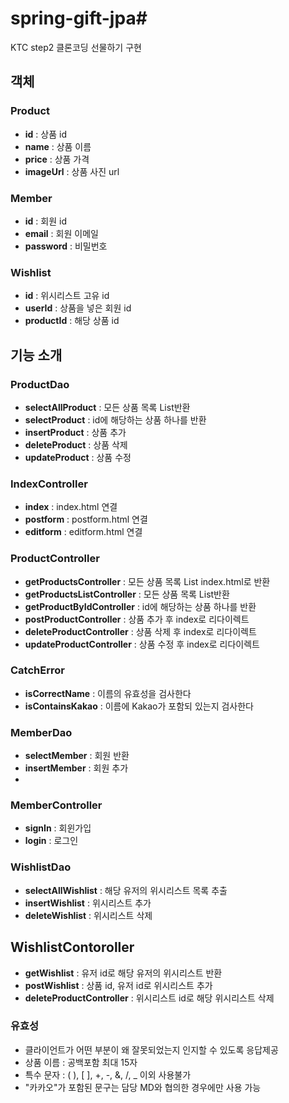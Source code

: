 # spring-gift-jpa#
KTC step2 클론코딩 선물하기 구현

## 객체
### Product
- **id** : 상품 id
- **name** : 상품 이름
- **price** : 상품 가격
- **imageUrl** : 상품 사진 url

### Member
- **id** : 회원 id
- **email** : 회원 이메일
- **password** : 비밀번호

### Wishlist
- **id** : 위시리스트 고유 id
- **userId** : 상품을 넣은 회원 id
- **productId** : 해당 상품 id

## 기능 소개
### ProductDao
- **selectAllProduct** : 모든 상품 목록 List반환
- **selectProduct** : id에 해당하는 상품 하나를 반환
- **insertProduct** : 상품 추가
- **deleteProduct** : 상품 삭제
- **updateProduct** : 상품 수정

### IndexController
- **index** : index.html 연결
- **postform** : postform.html 연결
- **editform** : editform.html 연결

### ProductController
- **getProductsController** : 모든 상품 목록 List index.html로 반환
- **getProductsListController** : 모든 상품 목록 List반환
- **getProductByIdController** : id에 해당하는 상품 하나를 반환
- **postProductController** : 상품 추가 후 index로 리다이렉트
- **deleteProductController** : 상품 삭제 후 index로 리다이렉트
- **updateProductController** : 상품 수정 후 index로 리다이렉트

### CatchError
- **isCorrectName** : 이름의 유효성을 검사한다
- **isContainsKakao** : 이름에 Kakao가 포함되 있는지 검사한다

### MemberDao
- **selectMember** : 회원 반환
- **insertMember** : 회원 추가
-
### MemberController
- **signIn** : 회윈가입
- **login** : 로그인

### WishlistDao
- **selectAllWishlist** : 해당 유저의 위시리스트 목록 추출
- **insertWishlist** : 위시리스트 추가
- **deleteWishlist** : 위시리스트 삭제

## WishlistContoroller
- **getWishlist** : 유저 id로 해당 유저의 위시리스트 반환
- **postWishlist** : 상품 id, 유저 id로 위시리스트 추가
- **deleteProductController** : 위시리스트 id로 해당 위시리스트 삭제

### 유효성
- 클라이언트가 어떤 부분이 왜 잘못되었는지 인지할 수 있도록 응답제공
- 상품 이름 : 공백포함 최대 15자
- 특수 문자 : ( ), [ ], +, -, &, /, _ 이외 사용불가
- "카카오"가 포함된 문구는 담당 MD와 협의한 경우에만 사용 가능